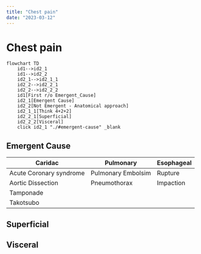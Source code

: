 ```yaml
---
title: "Chest pain"
date: "2023-03-12"
---
```


# Chest pain

```mermaid
flowchart TD
	id1-->id2_1
	id1-->id2_2
	id2_1-->id2_1_1
	id2_2-->id2_2_1
	id2_2-->id2_2_2
	id1[First r/o Emergent_Cause]
	id2_1[Emergent Cause]
	id2_2[Not Emergent - Anatomical approach]
	id2_1_1[Think 4+2+2]
	id2_2_1[Superficial]
	id2_2_2[Visceral]
	click id2_1 "./#emergent-cause" _blank
```

## Emergent Cause
| Caridac                 | Pulmonary          | Esophageal |
|-------------------------|--------------------|------------|
| Acute Coronary syndrome | Pulmonary Embolsim | Rupture    |
| Aortic Dissection       | Pneumothorax       | Impaction  |
| Tamponade               |                    |            |
| Takotsubo               |                    |            |

## Superficial

## Visceral
